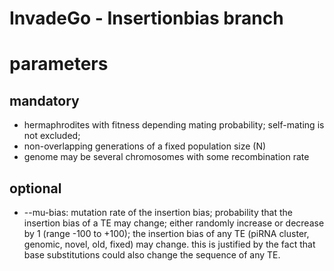 InvadeGo - Insertionbias branch
================


# parameters

## mandatory
* hermaphrodites with fitness depending mating probability; self-mating is not excluded;
* non-overlapping generations of a fixed population size (N)
* genome may be several chromosomes with some recombination rate


## optional
* --mu-bias: mutation rate of the insertion bias; probability that the insertion bias of a TE may change; either randomly increase or decrease by 1 (range -100 to +100); the insertion bias of any TE (piRNA cluster, genomic, novel, old, fixed) may change. this is justified by the fact that base substitutions could also change the sequence of any TE.
